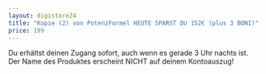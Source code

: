 ```yaml
---
layout: digistore24
title: "Kopie (2) von PotenzFormel HEUTE SPARST DU 152€ (plus 3 BONI)"
price: 199
---
```

<p>Du erh&#xE4;ltst deinen Zugang sofort, auch wenn es gerade 3 Uhr nachts ist.<br>Der Name des Produktes erscheint NICHT auf deinem Kontoauszug!</p>